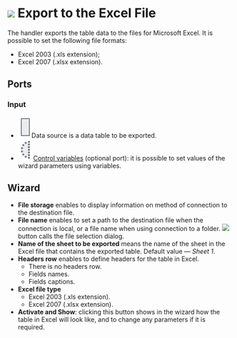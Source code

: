 # ![ ](../../images/icons/data-sources/file-excel-export_default.svg) Export to the Excel File

The handler exports the table data to the files for Microsoft Excel. It is possible to set the following file formats:

* Excel 2003 (.xls extension);
* Excel 2007 (.xlsx extension).

## Ports

### Input

* ![ ](../../images/icons/app/node/ports/inputs/table_inactive.svg)Data source is a data table to be exported.
* ![ ](../../images/icons/app/node/ports/inputs-optional/variable_inactive.svg) [Control variables](../../scenario/variables/control-variables.md) (optional port): it is possible to set values of the wizard parameters using variables.

## Wizard

* **File storage** enables to display information on method of connection to the destination file.
* **File name** enables to set a path to the destination file when the connection is local, or a file name when using connection to a folder. ![ ](../../images/extjs-theme/form/open-trigger/open-trigger_default.svg) button calls the file selection dialog.
* **Name of the sheet to be exported** means the name of the sheet in the Excel file that contains the exported table. Default value — *Sheet 1*.
* **Headers row** enables to define headers for the table in Excel.
   * There is no headers row.
   * Fields names.
   * Fields captions.
* **Excel file type**
   * Excel 2003 (.xls extension).
   * Excel 2007 (.xlsx extension).
* **Activate and Show**: clicking this button shows in the wizard how the table in Excel will look like, and to change any parameters if it is required.
